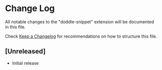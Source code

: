 # Change Log

All notable changes to the "doddle-snippet" extension will be documented in this file.

Check [Keep a Changelog](http://keepachangelog.com/) for recommendations on how to structure this file.

## [Unreleased]

- Initial release